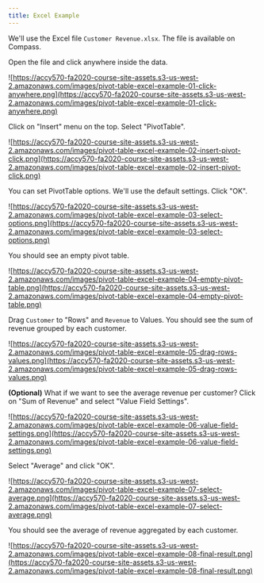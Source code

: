 ```yaml
---
title: Excel Example
---
```


We'll use the Excel file `Customer Revenue.xlsx`. The file is available on Compass.

Open the file and click anywhere inside the data.

![https://accy570-fa2020-course-site-assets.s3-us-west-2.amazonaws.com/images/pivot-table-excel-example-01-click-anywhere.png](https://accy570-fa2020-course-site-assets.s3-us-west-2.amazonaws.com/images/pivot-table-excel-example-01-click-anywhere.png)

Click on "Insert" menu on the top. Select "PivotTable".

![https://accy570-fa2020-course-site-assets.s3-us-west-2.amazonaws.com/images/pivot-table-excel-example-02-insert-pivot-click.png](https://accy570-fa2020-course-site-assets.s3-us-west-2.amazonaws.com/images/pivot-table-excel-example-02-insert-pivot-click.png)

You can set PivotTable options. We'll use the default settings. Click "OK".

![https://accy570-fa2020-course-site-assets.s3-us-west-2.amazonaws.com/images/pivot-table-excel-example-03-select-options.png](https://accy570-fa2020-course-site-assets.s3-us-west-2.amazonaws.com/images/pivot-table-excel-example-03-select-options.png)

You should see an empty pivot table.

![https://accy570-fa2020-course-site-assets.s3-us-west-2.amazonaws.com/images/pivot-table-excel-example-04-empty-pivot-table.png](https://accy570-fa2020-course-site-assets.s3-us-west-2.amazonaws.com/images/pivot-table-excel-example-04-empty-pivot-table.png)

Drag `Customer` to "Rows" and `Revenue` to Values. You should see the sum of revenue grouped by each customer.

![https://accy570-fa2020-course-site-assets.s3-us-west-2.amazonaws.com/images/pivot-table-excel-example-05-drag-rows-values.png](https://accy570-fa2020-course-site-assets.s3-us-west-2.amazonaws.com/images/pivot-table-excel-example-05-drag-rows-values.png)

**(Optional)** What if we want to see the average revenue per customer? Click on "Sum of Revenue" and select "Value Field Settings".

![https://accy570-fa2020-course-site-assets.s3-us-west-2.amazonaws.com/images/pivot-table-excel-example-06-value-field-settings.png](https://accy570-fa2020-course-site-assets.s3-us-west-2.amazonaws.com/images/pivot-table-excel-example-06-value-field-settings.png)

Select "Average" and click "OK".

![https://accy570-fa2020-course-site-assets.s3-us-west-2.amazonaws.com/images/pivot-table-excel-example-07-select-average.png](https://accy570-fa2020-course-site-assets.s3-us-west-2.amazonaws.com/images/pivot-table-excel-example-07-select-average.png)

You should see the average of revenue aggregated by each customer.

![https://accy570-fa2020-course-site-assets.s3-us-west-2.amazonaws.com/images/pivot-table-excel-example-08-final-result.png](https://accy570-fa2020-course-site-assets.s3-us-west-2.amazonaws.com/images/pivot-table-excel-example-08-final-result.png)
